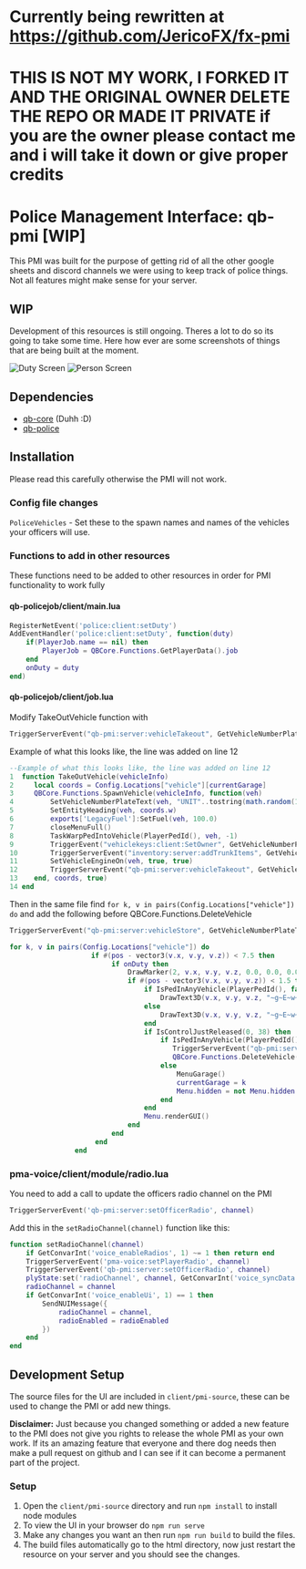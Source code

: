 # Currently being rewritten at https://github.com/JericoFX/fx-pmi

# THIS IS NOT MY WORK, I FORKED IT AND THE ORIGINAL OWNER DELETE THE REPO OR MADE IT PRIVATE if you are the owner please contact me and i will take it down or give proper credits

# Police Management Interface: qb-pmi [WIP]
This PMI was built for the purpose of getting rid of all the other google sheets and discord channels we were using to keep track of police things. Not all features might make sense for your server.

## WIP
Development of this resources is still ongoing. Theres a lot to do so its going to take some time. Here how ever are some screenshots of things that are being built at the moment.


![Duty Screen](https://i.imgur.com/IjLWkjj.png)
![Person Screen](https://i.imgur.com/hfm4mmV.png)

## Dependencies
- [qb-core](https://github.com/qbcore-framework/qb-core) (Duhh :D)
- [qb-police](https://github.com/qbcore-framework/qb-policejob)

## Installation
Please read this carefully otherwise the PMI will not work.

### Config file changes
``PoliceVehicles`` - Set these to the spawn names and names of the vehicles your officers will use.


### Functions to add in other resources
These functions need to be added to other resources in order for PMI functionality to work fully
#### qb-policejob/client/main.lua
```lua
RegisterNetEvent('police:client:setDuty')
AddEventHandler('police:client:setDuty', function(duty)
    if(PlayerJob.name == nil) then
        PlayerJob = QBCore.Functions.GetPlayerData().job
    end
    onDuty = duty
end)
```
#### qb-policejob/client/job.lua
Modify TakeOutVehicle function with 
```lua
TriggerServerEvent("qb-pmi:server:vehicleTakeout", GetVehicleNumberPlateText(veh), vehicleInfo)
```
Example of what this looks like, the line was added on line 12
```lua
--Example of what this looks like, the line was added on line 12
1  function TakeOutVehicle(vehicleInfo)
2     local coords = Config.Locations["vehicle"][currentGarage]
3     QBCore.Functions.SpawnVehicle(vehicleInfo, function(veh)
4         SetVehicleNumberPlateText(veh, "UNIT"..tostring(math.random(1000, 9999)))
5         SetEntityHeading(veh, coords.w)
6         exports['LegacyFuel']:SetFuel(veh, 100.0)
7         closeMenuFull()
8         TaskWarpPedIntoVehicle(PlayerPedId(), veh, -1)
9         TriggerEvent("vehiclekeys:client:SetOwner", GetVehicleNumberPlateText(veh))
10        TriggerServerEvent("inventory:server:addTrunkItems", GetVehicleNumberPlateText(veh), Config.CarItems)
11        SetVehicleEngineOn(veh, true, true)
12        TriggerServerEvent("qb-pmi:server:vehicleTakeout", GetVehicleNumberPlateText(veh), vehicleInfo)
13    end, coords, true)
14 end
```
Then in the same file find ``for k, v in pairs(Config.Locations["vehicle"]) do`` and add the following before QBCore.Functions.DeleteVehicle
```lua
TriggerServerEvent("qb-pmi:server:vehicleStore", GetVehicleNumberPlateText(GetVehiclePedIsIn(PlayerPedId())))
```

```lua
for k, v in pairs(Config.Locations["vehicle"]) do
                    if #(pos - vector3(v.x, v.y, v.z)) < 7.5 then
                         if onDuty then
                             DrawMarker(2, v.x, v.y, v.z, 0.0, 0.0, 0.0, 0.0, 0.0, 0.0, 0.3, 0.2, 0.15, 200, 0, 0, 222, false, false, false, true, false, false, false)
                             if #(pos - vector3(v.x, v.y, v.z)) < 1.5 then
                                 if IsPedInAnyVehicle(PlayerPedId(), false) then
                                     DrawText3D(v.x, v.y, v.z, "~g~E~w~ - Store vehicle")
                                 else
                                     DrawText3D(v.x, v.y, v.z, "~g~E~w~ - Vehicles")
                                 end
                                 if IsControlJustReleased(0, 38) then
                                     if IsPedInAnyVehicle(PlayerPedId(), false) then
                                        TriggerServerEvent("qb-pmi:server:vehicleStore", GetVehicleNumberPlateText(GetVehiclePedIsIn(PlayerPedId())))
                                        QBCore.Functions.DeleteVehicle(GetVehiclePedIsIn(PlayerPedId()))
                                     else
                                         MenuGarage()
                                         currentGarage = k
                                         Menu.hidden = not Menu.hidden
                                     end
                                 end
                                 Menu.renderGUI()
                             end  
                         end
                     end
                end
```

### pma-voice/client/module/radio.lua
You need to add a call to update the officers radio channel on the PMI
```lua
TriggerServerEvent('qb-pmi:server:setOfficerRadio', channel)
```
Add this in the ``setRadioChannel(channel)`` function like this:
```lua
function setRadioChannel(channel)
	if GetConvarInt('voice_enableRadios', 1) ~= 1 then return end
	TriggerServerEvent('pma-voice:setPlayerRadio', channel)
	TriggerServerEvent('qb-pmi:server:setOfficerRadio', channel)
	plyState:set('radioChannel', channel, GetConvarInt('voice_syncData', 0) == 1)
	radioChannel = channel
	if GetConvarInt('voice_enableUi', 1) == 1 then
		SendNUIMessage({
			radioChannel = channel,
			radioEnabled = radioEnabled
		})
	end
end
```

## Development Setup
The source files for the UI are included in `client/pmi-source`, these can be used to change the PMI or add new things.

**Disclaimer:** Just because you changed something or added a new feature to the PMI does not give you rights to release the whole PMI as your own work. If its an amazing feature that everyone and there dog needs then make a pull request on github and I can see if it can become a permanent part of the project.

### Setup
1. Open the `client/pmi-source` directory and run `npm install` to install node modules
2. To view the UI in your browser do `npm run serve`
3. Make any changes you want an then run `npm run build` to build the files.
4. The build files automatically go to the html directory, now just restart the resource on your server and you should see the changes.
